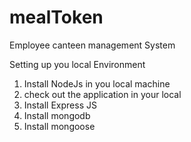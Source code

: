 # mealToken
Employee canteen management System

Setting up you local Environment

1. Install NodeJs in you local machine 
2. check out the application in your local
3. Install Express JS
4. Install mongodb
5. Install mongoose 

